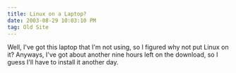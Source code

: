 ```yaml
---
title: Linux on a Laptop?
date: 2003-08-29 10:03:10 PM
tag: Old Site
---
```


Well, I've got this laptop that I'm not using, so I figured why not put Linux on it? Anyways, I've got about another nine hours left on the download, so I guess I'll have to install it another day.